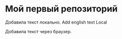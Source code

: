 # Мой первый репозиторий

Добавила текст локально. Add english text Local

Добавила текст через браузер.
